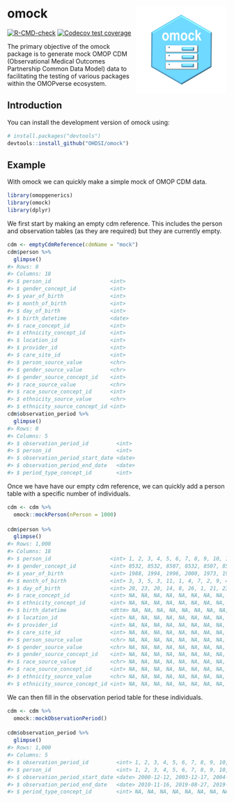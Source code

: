 
<!-- README.md is generated from README.Rmd. Please edit that file -->

# omock <img src="man/figures/logo.png" align="right" height="200"/>

<!-- badges: start -->

[![R-CMD-check](https://github.com/OHDSI/omock/actions/workflows/R-CMD-check.yaml/badge.svg)](https://github.com/OHDSI/omock/actions/workflows/R-CMD-check.yaml)
[![Codecov test
coverage](https://codecov.io/gh/OHDSI/omock/branch/main/graph/badge.svg)](https://app.codecov.io/gh/OHDSI/omock?branch=main)
<!-- badges: end -->

The primary objective of the omock package is to generate mock OMOP CDM
(Observational Medical Outcomes Partnership Common Data Model) data to
facilitating the testing of various packages within the OMOPverse
ecosystem.

## Introduction

You can install the development version of omock using:

``` r
# install.packages("devtools")
devtools::install_github("OHDSI/omock")
```

## Example

With omock we can quickly make a simple mock of OMOP CDM data.

``` r
library(omopgenerics)
library(omock)
library(dplyr)
```

We first start by making an empty cdm reference. This includes the
person and observation tables (as they are required) but they are
currently empty.

``` r
cdm <- emptyCdmReference(cdmName = "mock")
cdm$person %>%
  glimpse()
#> Rows: 0
#> Columns: 18
#> $ person_id                   <int> 
#> $ gender_concept_id           <int> 
#> $ year_of_birth               <int> 
#> $ month_of_birth              <int> 
#> $ day_of_birth                <int> 
#> $ birth_datetime              <date> 
#> $ race_concept_id             <int> 
#> $ ethnicity_concept_id        <int> 
#> $ location_id                 <int> 
#> $ provider_id                 <int> 
#> $ care_site_id                <int> 
#> $ person_source_value         <chr> 
#> $ gender_source_value         <chr> 
#> $ gender_source_concept_id    <int> 
#> $ race_source_value           <chr> 
#> $ race_source_concept_id      <int> 
#> $ ethnicity_source_value      <chr> 
#> $ ethnicity_source_concept_id <int>
cdm$observation_period %>%
  glimpse()
#> Rows: 0
#> Columns: 5
#> $ observation_period_id         <int> 
#> $ person_id                     <int> 
#> $ observation_period_start_date <date> 
#> $ observation_period_end_date   <date> 
#> $ period_type_concept_id        <int>
```

Once we have have our empty cdm reference, we can quickly add a person
table with a specific number of individuals.

``` r
cdm <- cdm %>%
  omock::mockPerson(nPerson = 1000)

cdm$person %>%
  glimpse()
#> Rows: 1,000
#> Columns: 18
#> $ person_id                   <int> 1, 2, 3, 4, 5, 6, 7, 8, 9, 10, 11, 12, 13,…
#> $ gender_concept_id           <int> 8532, 8532, 8507, 8532, 8507, 8532, 8532, …
#> $ year_of_birth               <int> 1988, 1994, 1996, 2000, 1973, 1970, 1986, …
#> $ month_of_birth              <int> 3, 3, 5, 3, 11, 1, 4, 7, 2, 9, 4, 5, 2, 7,…
#> $ day_of_birth                <int> 28, 23, 20, 14, 8, 26, 1, 21, 23, 2, 7, 31…
#> $ race_concept_id             <int> NA, NA, NA, NA, NA, NA, NA, NA, NA, NA, NA…
#> $ ethnicity_concept_id        <int> NA, NA, NA, NA, NA, NA, NA, NA, NA, NA, NA…
#> $ birth_datetime              <dttm> NA, NA, NA, NA, NA, NA, NA, NA, NA, NA, N…
#> $ location_id                 <int> NA, NA, NA, NA, NA, NA, NA, NA, NA, NA, NA…
#> $ provider_id                 <int> NA, NA, NA, NA, NA, NA, NA, NA, NA, NA, NA…
#> $ care_site_id                <int> NA, NA, NA, NA, NA, NA, NA, NA, NA, NA, NA…
#> $ person_source_value         <chr> NA, NA, NA, NA, NA, NA, NA, NA, NA, NA, NA…
#> $ gender_source_value         <chr> NA, NA, NA, NA, NA, NA, NA, NA, NA, NA, NA…
#> $ gender_source_concept_id    <int> NA, NA, NA, NA, NA, NA, NA, NA, NA, NA, NA…
#> $ race_source_value           <chr> NA, NA, NA, NA, NA, NA, NA, NA, NA, NA, NA…
#> $ race_source_concept_id      <int> NA, NA, NA, NA, NA, NA, NA, NA, NA, NA, NA…
#> $ ethnicity_source_value      <chr> NA, NA, NA, NA, NA, NA, NA, NA, NA, NA, NA…
#> $ ethnicity_source_concept_id <int> NA, NA, NA, NA, NA, NA, NA, NA, NA, NA, NA…
```

We can then fill in the observation period table for these individuals.

``` r
cdm <- cdm %>%
  omock::mockObservationPeriod()

cdm$observation_period %>%
  glimpse()
#> Rows: 1,000
#> Columns: 5
#> $ observation_period_id         <int> 1, 2, 3, 4, 5, 6, 7, 8, 9, 10, 11, 12, 1…
#> $ person_id                     <int> 1, 2, 3, 4, 5, 6, 7, 8, 9, 10, 11, 12, 1…
#> $ observation_period_start_date <date> 2000-12-12, 2003-12-17, 2004-10-05, 200…
#> $ observation_period_end_date   <date> 2010-11-16, 2019-08-27, 2019-05-12, 201…
#> $ period_type_concept_id        <int> NA, NA, NA, NA, NA, NA, NA, NA, NA, NA, …
```
